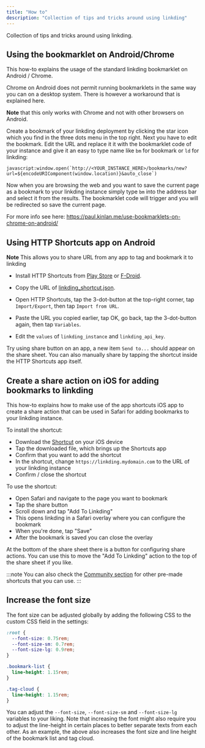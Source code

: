 ```yaml
---
title: "How to"
description: "Collection of tips and tricks around using linkding"
---
```


Collection of tips and tricks around using linkding.

## Using the bookmarklet on Android/Chrome

This how-to explains the usage of the standard linkding bookmarklet on Android / Chrome. 

Chrome on Android does not permit running bookmarklets in the same way you can on a desktop system. There is however a workaround that is explained here.

**Note** that this only works with Chrome and not with other browsers on Android.

Create a bookmark of your linkding deployment by clicking the star icon which you find in the three dots menu in the top right. Next you have to edit the bookmark. Edit the URL and replace it it with the bookmarklet code of your instance and give it an easy to type name like `bm` for bookmark or `ld` for linkding:

```
javascript:window.open(`http://<YOUR_INSTANCE_HERE>/bookmarks/new?url=${encodeURIComponent(window.location)}&auto_close`)
```

Now when you are browsing the web and you want to save the current page as a bookmark to your linkding instance simply type `bm` into the address bar and select it from the results. The bookmarklet code will trigger and you will be redirected so save the current page.

For more info see here: https://paul.kinlan.me/use-bookmarklets-on-chrome-on-android/

## Using HTTP Shortcuts app on Android

**Note** This allows you to share URL from any app to tag and bookmark it to linkding

- Install HTTP Shortcuts from [Play Store](https://play.google.com/store/apps/details?id=ch.rmy.android.http_shortcuts) or [F-Droid](https://f-droid.org/en/packages/ch.rmy.android.http_shortcuts/).

- Copy the URL of [linkding_shortcut.json](https://raw.githubusercontent.com/sissbruecker/linkding/master/docs/src/assets/linkding_shortcut.json).

- Open HTTP Shortcuts, tap the 3-dot-button at the top-right corner, tap `Import/Export`, then tap `Import from URL`.

- Paste the URL you copied earlier, tap OK, go back, tap the 3-dot-button again, then tap `Variables`.

- Edit the `values` of `linkding_instance` and `linkding_api_key`.

Try using share button on an app, a new item `Send to...` should appear on the share sheet. You can also manually share by tapping the shortcut inside the HTTP Shortcuts app itself.

## Create a share action on iOS for adding bookmarks to linkding

This how-to explains how to make use of the app shortcuts iOS app to create a share action that can be used in Safari for adding bookmarks to your linkding instance.

To install the shortcut:
- Download the [Shortcut](https://raw.githubusercontent.com/sissbruecker/linkding/master/docs/src/assets/Add%20To%20Linkding.shortcut) on your iOS device
- Tap the downloaded file, which brings up the Shortcuts app
- Confirm that you want to add the shortcut
- In the shortcut, change `https://linkding.mydomain.com` to the URL of your linkding instance
- Confirm / close the shortcut

To use the shortcut:
- Open Safari and navigate to the page you want to bookmark
- Tap the share button
- Scroll down and tap "Add To Linkding"
- This opens linkding in a Safari overlay where you can configure the bookmark
- When you're done, tap "Save"
- After the bookmark is saved you can close the overlay

At the bottom of the share sheet there is a button for configuring share actions. You can use this to move the "Add To Linkding" action to the top of the share sheet if you like.

:::note
You can also check the [Community section](/community) for other pre-made shortcuts that you can use.
:::

## Increase the font size

The font size can be adjusted globally by adding the following CSS to the custom CSS field in the settings:

```css
:root {
  --font-size: 0.75rem;
  --font-size-sm: 0.7rem;
  --font-size-lg: 0.9rem;
}

.bookmark-list {
  line-height: 1.15rem;
}

.tag-cloud {
  line-height: 1.15rem;
}
```

You can adjust the `--font-size`, `--font-size-sm` and `--font-size-lg` variables to your liking.
Note that increasing the font might also require you to adjust the line-height in certain places to better separate texts from each other.
As an example, the above also increases the font size and line height of the bookmark list and tag cloud.
